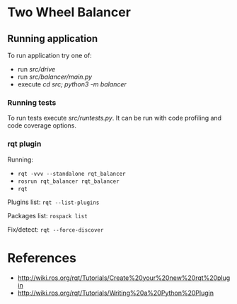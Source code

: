 # Two Wheel Balancer

## Running application

To run application try one of:
- run *src/drive*
- run *src/balancer/main.py* 
- execute *cd src; python3 -m balancer*


### Running tests

To run tests execute *src/runtests.py*. It can be run with code profiling 
and code coverage options.


### rqt plugin

Running:
- ```rqt -vvv --standalone rqt_balancer```
- ```rosrun rqt_balancer rqt_balancer```
- ```rqt```

Plugins list:
```rqt --list-plugins```

Packages list:
```rospack list```

Fix/detect:
```rqt --force-discover```


# References

- http://wiki.ros.org/rqt/Tutorials/Create%20your%20new%20rqt%20plugin
- http://wiki.ros.org/rqt/Tutorials/Writing%20a%20Python%20Plugin

